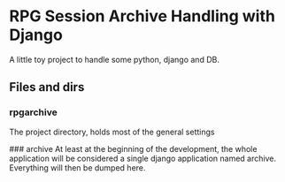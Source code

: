# RPG Session Archive Handling with Django
A little toy project to handle some python, django and DB.



## Files and dirs

### rpgarchive
The project directory, holds most of the general settings

### archive 
At least at the beginning of the development, the whole application will be considered a single django application named archive. Everything will then be dumped here.

